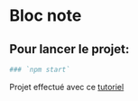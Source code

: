 # Bloc note

## Pour lancer le projet: 

```bash
### `npm start`
```
Projet effectué avec ce [tutoriel](https://www.youtube.com/watch?v=ulOKYl5sHGk&t=1932s)


